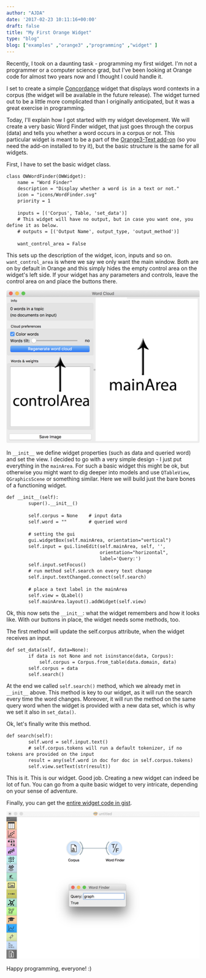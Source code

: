 ```yaml
---
author: "AJDA"
date: '2017-02-23 10:11:16+00:00'
draft: false
title: "My First Orange Widget"
type: "blog"
blog: ["examples" ,"orange3" ,"programming" ,"widget" ]
---
```


Recently, I took on a daunting task - programming my first widget. I'm not a programmer or a computer science grad, but I've been looking at Orange code for almost two years now and I thought I could handle it.

I set to create a simple [Concordance](https://www.nottingham.ac.uk/alzsh3/acvocab/concordances.htm) widget that displays word contexts in a corpus (the widget will be available in the future release). The widget turned out to be a little more complicated than I originally anticipated, but it was a great exercise in programming.

Today, I'll explain how I got started with my widget development. We will create a very basic Word Finder widget, that just goes through the corpus (data) and tells you whether a word occurs in a corpus or not. This particular widget is meant to be a part of the [Orange3-Text add-on](https://github.com/biolab/orange3-text) (so you need the add-on installed to try it), but the basic structure is the same for all widgets.



First, I have to set the basic widget class.

    
    class OWWordFinder(OWWidget):
        name = "Word Finder"
        description = "Display whether a word is in a text or not."
        icon = "icons/WordFinder.svg"
        priority = 1
    
        inputs = [('Corpus', Table, 'set_data')]
        # This widget will have no output, but in case you want one, you define it as below.
        # outputs = [('Output Name', output_type, 'output_method')]
    
        want_control_area = False




This sets up the description of the widget, icon, inputs and so on. `want_control_area` is where we say we only want the main window. Both are on by default in Orange and this simply hides the empty control area on the widget's left side. If your widget has any parameters and controls, leave the control area on and place the buttons there.

![](example-area.jpg)



In `__init__` we define widget properties (such as data and queried word) and set the view. I decided to go with a very simple design - I just put everything in the `mainArea`. For such a basic widget this might be ok, but otherwise you might want to dig deeper into models and use `QTableView`, `QGraphicsScene` or something similar. Here we will build just the bare bones of a functioning widget.

    
    def __init__(self):
            super().__init__()
    
            self.corpus = None    # input data
            self.word = ""        # queried word
    
            # setting the gui
            gui.widgetBox(self.mainArea, orientation="vertical")
            self.input = gui.lineEdit(self.mainArea, self, '',
                                      orientation="horizontal",
                                      label='Query:')
            self.input.setFocus()
            # run method self.search on every text change
            self.input.textChanged.connect(self.search)
            
            # place a text label in the mainArea
            self.view = QLabel()
            self.mainArea.layout().addWidget(self.view)


Ok, this now sets the `__init__`: what the widget remembers and how it looks like. With our buttons in place, the widget needs some methods, too.



The first method will update the self.corpus attribute, when the widget receives an input.

    
    def set_data(self, data=None):
            if data is not None and not isinstance(data, Corpus):
                self.corpus = Corpus.from_table(data.domain, data)
            self.corpus = data
            self.search()


At the end we called `self.search()` method, which we already met in `__init__` above. This method is key to our widget, as it will run the search every time the word changes. Moreover, it will run the method on the same query word when the widget is provided with a new data set, which is why we set it also in `set_data()`.



Ok, let's finally write this method.

    
    def search(self):
            self.word = self.input.text()
            # self.corpus.tokens will run a default tokenizer, if no tokens are provided on the input
            result = any(self.word in doc for doc in self.corpus.tokens)
            self.view.setText(str(result))




This is it. This is our widget. Good job. Creating a new widget can indeed be lot of fun. You can go from a quite basic widget to very intricate, depending on your sense of adventure.

Finally, you can get the [entire widget code in gist](https://gist.github.com/ajdapretnar/e66e1dbecef3bb59abd4137bf8c2ab77).

![](Screen-Shot-2017-02-23-at-10.41.27.png)

Happy programming, everyone! :)


